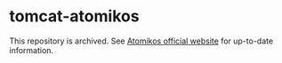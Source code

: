 tomcat-atomikos
===============

This repository is archived. See [Atomikos official website](https://www.atomikos.com/Documentation/BuiltInTomcatIntegration) for up-to-date information.
